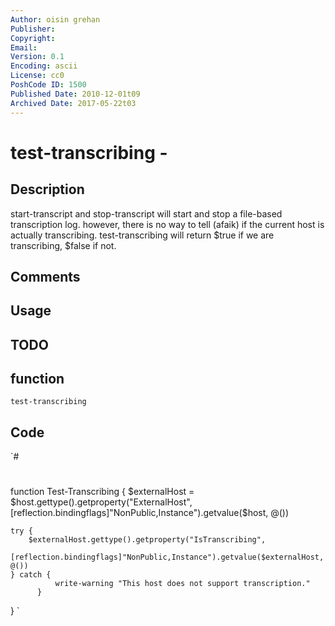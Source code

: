 ```yaml
---
Author: oisin grehan
Publisher: 
Copyright: 
Email: 
Version: 0.1
Encoding: ascii
License: cc0
PoshCode ID: 1500
Published Date: 2010-12-01t09
Archived Date: 2017-05-22t03
---
```


# test-transcribing - 

## Description

start-transcript and stop-transcript will start and stop a file-based transcription log. however, there is no way to tell (afaik) if the current host is actually transcribing. test-transcribing will return $true if we are transcribing, $false if not.

## Comments



## Usage



## TODO



## function

`test-transcribing`

## Code

`#
 #
 
 function Test-Transcribing {
 	$externalHost = $host.gettype().getproperty("ExternalHost",
 		[reflection.bindingflags]"NonPublic,Instance").getvalue($host, @())
 
 	try {
 	    $externalHost.gettype().getproperty("IsTranscribing",
 		[reflection.bindingflags]"NonPublic,Instance").getvalue($externalHost, @())
 	} catch {
              write-warning "This host does not support transcription."
          }
 }
`

